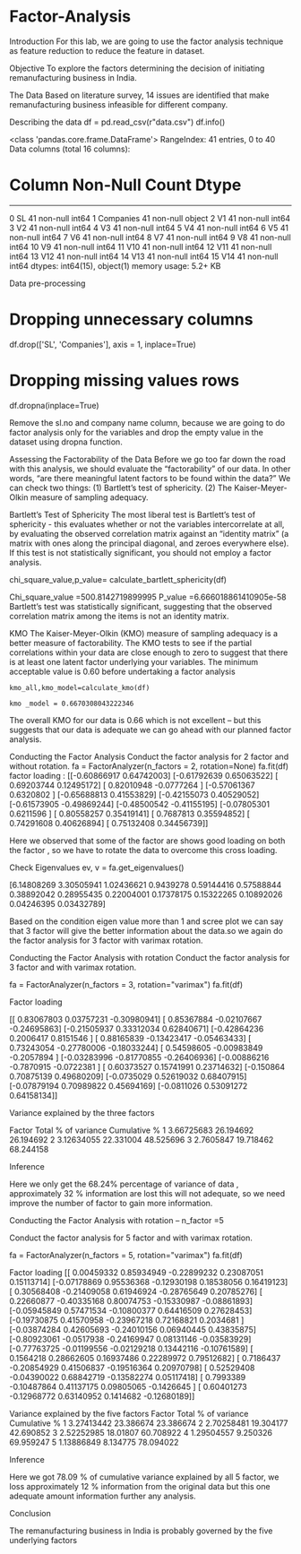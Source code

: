 # Factor-Analysis

Introduction 
For this lab, we are going to use the factor analysis technique as feature reduction to reduce the feature in dataset.

Objective
To explore the factors determining the decision of initiating remanufacturing business in India.

The Data
Based on literature survey, 14 issues are identified that make remanufacturing business infeasible for different company.

Describing the data
df = pd.read_csv(r"data.csv")
df.info()
 
<class 'pandas.core.frame.DataFrame'>
RangeIndex: 41 entries, 0 to 40
Data columns (total 16 columns):
 #   Column     Non-Null Count  Dtype 
---  ------     --------------  ----- 
 0   SL         41 non-null     int64 
 1   Companies  41 non-null     object
 2   V1         41 non-null     int64 
 3   V2         41 non-null     int64 
 4   V3         41 non-null     int64 
 5   V4         41 non-null     int64 
 6   V5         41 non-null     int64 
 7   V6         41 non-null     int64 
 8   V7         41 non-null     int64 
 9   V8         41 non-null     int64 
 10  V9         41 non-null     int64 
 11  V10        41 non-null     int64 
 12  V11        41 non-null     int64 
 13  V12        41 non-null     int64 
 14  V13        41 non-null     int64 
 15  V14        41 non-null     int64 
dtypes: int64(15), object(1)
memory usage: 5.2+ KB
 

Data pre-processing 
# Dropping unnecessary columns
df.drop(['SL', 'Companies'], axis = 1, inplace=True)
# Dropping missing values rows
df.dropna(inplace=True)

Remove the sl.no and company name column, because we are going to do factor analysis only for the variables and drop the empty value in the dataset using dropna function.

Assessing the Factorability of the Data
Before we go too far down the road with this analysis, we should evaluate the “factorability” of our data. In other words, “are there meaningful latent factors to be found within the data?” We can check two things: 
(1) Bartlett’s test of sphericity. 
(2) The Kaiser-Meyer-Olkin measure of sampling adequacy.

Bartlett’s Test of Sphericity
The most liberal test is Bartlett’s test of sphericity - this evaluates whether or not the variables intercorrelate at all, by evaluating the observed correlation matrix against an “identity matrix” (a matrix with ones along the principal diagonal, and zeroes everywhere else). If this test is not statistically significant, you should not employ a factor analysis.

chi_square_value,p_value= calculate_bartlett_sphericity(df)

Chi_square_value =500.8142719899995 
P_value 	    =6.666018861410905e-58
Bartlett’s test was statistically significant, suggesting that the observed correlation matrix among the items is not an identity matrix.

KMO
The Kaiser-Meyer-Olkin (KMO) measure of sampling adequacy is a better measure of factorability. The KMO tests to see if the partial correlations within your data are close enough to zero to suggest that there is at least one latent factor underlying your variables. The minimum acceptable value is 0.60 before undertaking a factor analysis

	kmo_all,kmo_model=calculate_kmo(df)
	
	kmo _model = 0.6670308043222346
The overall KMO for our data is 0.66 which is not excellent – but this suggests that our data is adequate we can go ahead with our planned factor analysis.

Conducting the Factor Analysis
Conduct the factor analysis for 2 factor and without rotation.
fa = FactorAnalyzer(n_factors = 2, rotation=None)
fa.fit(df)
factor loading :
[[-0.60866917  	0.64742003]
 [-0.61792639  	0.65063522]
 [ 0.69203744  	0.12495172]
 [ 0.82010948 	-0.0777264 ]
 [-0.57061367  	0.6320802 ]
 [-0.65688813  	0.41553829]
 [-0.42155073  	0.40529052]
 [-0.61573905 	-0.49869244]
 [-0.48500542 	-0.41155195]
 [-0.07805301  	0.6211596 ]
 [ 0.80558257  	0.35419141]
 [ 0.7687813   	0.35594852]
 [ 0.74291608  	0.40626894]
 [ 0.75132408  	0.34456739]]

Here we observed that some of the factor are shows good loading on both the factor , so we have to rotate the  data to overcome this cross loading.

Check Eigenvalues
	ev, v = fa.get_eigenvalues()

[6.14808269 3.30505941 1.02436621 0.9439278  0.59144416 0.57588844
 0.38892042 0.28955435 0.22004001 0.17378175 0.15322265 0.10892026
 0.04246395 0.03432789]
 
Based on the condition eigen value more than 1  and scree plot we can say that 3 factor will give the better information about the data.so we again do the factor analysis for 3 factor with varimax rotation.

Conducting the Factor Analysis with rotation
Conduct the factor analysis for 3 factor and with varimax rotation.
	
fa = FactorAnalyzer(n_factors = 3, rotation="varimax")
fa.fit(df)

Factor loading 

[[ 0.83067803 	 0.03757231 	-0.30980941]
 [ 0.85367884	 -0.02107667 	-0.24695863]
 [-0.21505937 	 0.33312034 	 0.62840671]
 [-0.42864236 	 0.2006417  	 0.8151546 ]
 [ 0.88165839 	-0.13423417	 -0.05463433]
 [ 0.73243054	 -0.27780006 	-0.18033244]
 [ 0.54598605	 -0.00983849 	-0.2057894 ]
 [-0.03283996	 -0.81770855	 -0.26406936]
 [-0.00886216 	-0.7870915  	-0.0722381 ]
 [ 0.60373527  	0.15741991  	0.23714632]
 [-0.150864    	0.70875139  	0.49680209]
 [-0.0735029   	0.52619032  	0.68407915]
 [-0.07879194  	0.70989822  	0.45694169]
 [-0.0811026   	0.53091272  	0.64158134]]

Variance explained by the three factors

Factor	Total	% of variance	Cumulative %
1	3.66725683	26.194692	26.194692
2	3.12634055	22.331004	48.525696
3	2.7605847	19.718462	68.244158

Inference 

Here we only get the 68.24% percentage of variance of data , approximately 32 % information are lost this will not adequate, so we need improve the number of factor to gain more information. 


Conducting the Factor Analysis with rotation – n_factor =5

Conduct the factor analysis for 5 factor and with varimax rotation.
	
fa = FactorAnalyzer(n_factors = 5, rotation="varimax")
fa.fit(df)

Factor loading 
[[ 0.00459332  0.85934949 -0.22899232  0.23087051  0.15113714]
 [-0.07178869  0.95536368 -0.12930198  0.18538056  0.16419123]
 [ 0.30568408 -0.21409058  0.61946924 -0.28765649  0.20785276]
 [ 0.22660877 -0.40335168  0.80074753 -0.15330987 -0.08861893]
 [-0.05945849  0.57471534 -0.10800377  0.64416509  0.27628453]
 [-0.19730875  0.41570958 -0.23967218  0.72168821  0.2034681 ]
 [-0.03874284  0.42605693 -0.24010156  0.06940445  0.43835875]
 [-0.80923061 -0.0517938  -0.24169947  0.08131146 -0.03583929]
 [-0.77763725 -0.01199556 -0.02129218  0.13442116 -0.10761589]
 [ 0.1564218   0.28662605  0.16937486  0.22289972  0.79512682]
 [ 0.7186437  -0.20854929  0.41506837 -0.19516364  0.20970798]
 [ 0.52529408 -0.04390022  0.68842719 -0.13582274  0.05117418]
 [ 0.7993389  -0.10487864  0.41137175  0.09805065 -0.1426645 ]
 [ 0.60401273 -0.12968772  0.63140952  0.1414682  -0.12680189]]

Variance explained by the five factors
Factor	Total	% of variance	Cumulative %
1	3.27413442 	23.386674 	23.386674 
2	2.70258481	19.304177	42.690852
3	2.52252985	18.01807	60.708922
4	1.29504557	9.250326	69.959247
5	1.13886849	8.134775	78.094022



Inference 

Here we got 78.09 % of cumulative variance explained by all 5 factor, we loss approximately 12 % information from the original data but this one adequate amount information further any analysis.


Conclusion 

The remanufacturing business in India is probably governed by the five underlying factors

